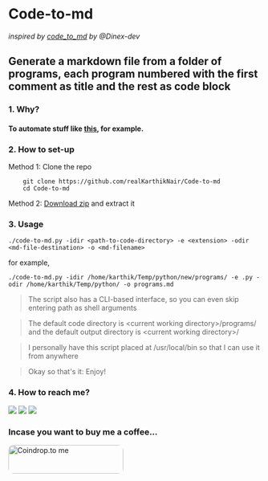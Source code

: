 # **Code-to-md**

*inspired by [code_to_md](https://github.com/Dinex-dev/code_to_md) by @Dinex-dev*


## **Generate a markdown file from a folder of programs, each program numbered with the first comment as title and the rest as code block**

### **1. Why?**

#### To automate stuff like [this](https://github.com/realKarthikNair/Learning-C-Lang/blob/main/Learning_C/F.%20Loops/1.%20For%20loops/programs0/readme.md), for example.

### **2. How to set-up**

Method 1: Clone the repo

        git clone https://github.com/realKarthikNair/Code-to-md
        cd Code-to-md


Method 2: [Download zip](https://github.com/realKarthikNair/Code-to-md/archive/refs/heads/main.zip) and extract it


### **3. Usage**

    ./code-to-md.py -idir <path-to-code-directory> -e <extension> -odir <md-file-destination> -o <md-filename>

for example, 
    
    ./code-to-md.py -idir /home/karthik/Temp/python/new/programs/ -e .py -odir /home/karthik/Temp/python/ -o programs.md

> The script also has a CLI-based interface, so you can even skip entering path as shell arguments

> The default code directory is \<current working directory\>/programs/ and the default output directory is \<current working directory\>/

> I personally have this script placed at /usr/local/bin so that I can use it from anywhere

> Okay so that's it: Enjoy!

### **4. How to reach me?**

<p align="left">
    <a href="https://www.instagram.com/karthiknair.sh" alt="instagram">
        <img src="https://img.shields.io/badge/Instagram-%F0%9F%91%A8%E2%80%8D%F0%9F%92%BB-yellowgreen" /></a>
    <a href="https://www.telegram.me/realkarthiknair" alt="Telegram">
        <img src="https://img.shields.io/badge/Telegram-%F0%9F%91%A8%E2%80%8D%F0%9F%92%BB-orange" /></a>
    <a href="https://www.twitter.com/realkarthiknair" alt="twitter">
        <img src="https://img.shields.io/badge/Twitter-%F0%9F%91%A8%E2%80%8D%F0%9F%92%BB-orange" /></a>
</p>

### Incase you want to buy me a coffee...

<a slign="left" href="https://coindrop.to/realkarthiknair" target="_blank"><img align="left" src="https://coindrop.to/embed-button.png" style="border-radius: 10px; height: 57px !important;width: 229px !important;" alt="Coindrop.to me"></img></a>
